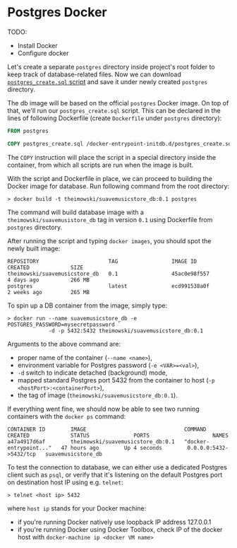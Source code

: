 # Postgres Docker

TODO:

* Install Docker
* Configure docker

Let's create a separate `postgres` directory inside project's root folder to keep track of database-related files.
Now we can download [`postgres_create.sql` script](https://raw.githubusercontent.com/theimowski/SuaveMusicStore/docker/postgres/postgres_create.sql) and save it under newly created `postgres` directory.

The db image will be based on the official `postgres` Docker image. On top of that, we'll run our `postgres_create.sql` script. This can be declared in the lines of following Dockerfile (create `Dockerfile` under `postgres` directory):

```Dockerfile
FROM postgres

COPY postgres_create.sql /docker-entrypoint-initdb.d/postgres_create.sql
```

The `COPY` instruction will place the script in a special directory inside the container, from which all scripts are run when the image is built.

With the script and Dockerfile in place, we can proceed to building the Docker image for database.
Run following command from the root directory:

```
> docker build -t theimowski/suavemusicstore_db:0.1 postgres
```

The command will build database image with a `theimowski/suavemusistore_db` tag in version `0.1` using Dockerfile from `postgres` directory.

After running the script and typing `docker images`, you should spot the newly built image:

```
REPOSITORY                      TAG                 IMAGE ID            CREATED             SIZE
theimowski/suavemusicstore_db   0.1                 45ac0e98f557        4 days ago          266 MB
postgres                        latest              ecd991538a0f        2 weeks ago         265 MB
```

To spin up a DB container from the image, simply type:

```
> docker run --name suavemusicstore_db -e POSTGRES_PASSWORD=mysecretpassword `
             -d -p 5432:5432 theimowski/suavemusicstore_db:0.1
```

Arguments to the above command are:

* proper name of the container (`--name <name>`),
* environment variable for Postgres password (`-e <VAR>=<val>`),
* `-d` switch to indicate detached (background) mode,
* mapped standard Postgres port 5432 from the container to host (`-p <hostPort>:<containerPort>`),
* the tag of image (`theimowski/suavemusicstore_db:0.1`).

If everything went fine, we should now be able to see two running containers with the `docker ps` command:

```
CONTAINER ID        IMAGE                               COMMAND                  CREATED             STATUS              PORTS                    NAMES
a47a4917d6af        theimowski/suavemusicstore_db:0.1   "docker-entrypoint..."   47 hours ago        Up 4 seconds        0.0.0.0:5432->5432/tcp   suavemusicstore_db
```

To test the connection to database, we can either use a dedicated Postgres client such as `psql`, or verify that it's listening on the default Postgres port on destination host IP using e.g. `telnet`:

```
> telnet <host ip> 5432
```

where `host ip` stands for your Docker machine:

* if you're running Docker natively use loopback IP address 127.0.0.1
* if you're running Docker using Docker Toolbox, check IP of the docker host with `docker-machine ip <docker VM name>`